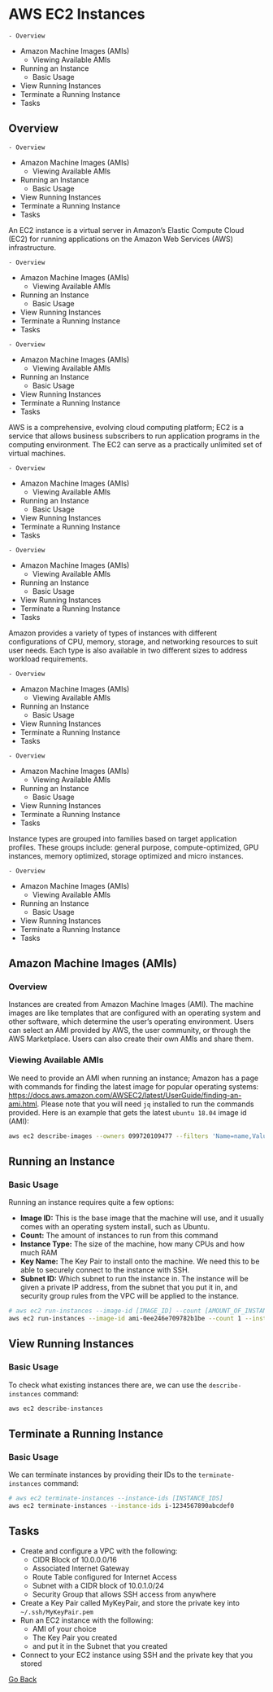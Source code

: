 # AWS EC2 Instances
<!--TOC_START-->
	- Overview
- Amazon Machine Images (AMIs)
	- Viewing Available AMIs
- Running an Instance
	- Basic Usage
- View Running Instances
- Terminate a Running Instance
- Tasks

<!--TOC_END-->
## Overview
<!--TOC_START-->
	- Overview
- Amazon Machine Images (AMIs)
	- Viewing Available AMIs
- Running an Instance
	- Basic Usage
- View Running Instances
- Terminate a Running Instance
- Tasks

<!--TOC_END-->
An EC2 instance is a virtual server in Amazon’s Elastic Compute Cloud (EC2) for running applications on the Amazon Web Services (AWS) infrastructure.
<!--TOC_START-->
	- Overview
- Amazon Machine Images (AMIs)
	- Viewing Available AMIs
- Running an Instance
	- Basic Usage
- View Running Instances
- Terminate a Running Instance
- Tasks

<!--TOC_END-->

<!--TOC_START-->
	- Overview
- Amazon Machine Images (AMIs)
	- Viewing Available AMIs
- Running an Instance
	- Basic Usage
- View Running Instances
- Terminate a Running Instance
- Tasks

<!--TOC_END-->
AWS is a comprehensive, evolving cloud computing platform; EC2 is a service that allows business subscribers to run application programs in the computing environment. The EC2 can serve as a practically unlimited set of virtual machines. 
<!--TOC_START-->
	- Overview
- Amazon Machine Images (AMIs)
	- Viewing Available AMIs
- Running an Instance
	- Basic Usage
- View Running Instances
- Terminate a Running Instance
- Tasks

<!--TOC_END-->

<!--TOC_START-->
	- Overview
- Amazon Machine Images (AMIs)
	- Viewing Available AMIs
- Running an Instance
	- Basic Usage
- View Running Instances
- Terminate a Running Instance
- Tasks

<!--TOC_END-->
Amazon provides a variety of types of instances with different configurations of CPU, memory, storage, and networking resources to suit user needs. Each type is also available in two different sizes to address workload requirements.
<!--TOC_START-->
	- Overview
- Amazon Machine Images (AMIs)
	- Viewing Available AMIs
- Running an Instance
	- Basic Usage
- View Running Instances
- Terminate a Running Instance
- Tasks

<!--TOC_END-->

<!--TOC_START-->
	- Overview
- Amazon Machine Images (AMIs)
	- Viewing Available AMIs
- Running an Instance
	- Basic Usage
- View Running Instances
- Terminate a Running Instance
- Tasks

<!--TOC_END-->
Instance types are grouped into families based on target application profiles. These groups include: general purpose, compute-optimized, GPU instances, memory optimized, storage optimized and micro instances.
<!--TOC_START-->
	- Overview
- Amazon Machine Images (AMIs)
	- Viewing Available AMIs
- Running an Instance
	- Basic Usage
- View Running Instances
- Terminate a Running Instance
- Tasks

<!--TOC_END-->

## Amazon Machine Images (AMIs)
### Overview
Instances are created from Amazon Machine Images (AMI).
The machine images are like templates that are configured with an operating system and other software, which determine the user’s operating environment.
Users can select an AMI provided by AWS, the user community, or through the AWS Marketplace.
Users can also create their own AMIs and share them.

### Viewing Available AMIs
We need to provide an AMI when running an instance; Amazon has a page with commands for finding the latest image for popular operating systems: https://docs.aws.amazon.com/AWSEC2/latest/UserGuide/finding-an-ami.html. Please note that you will need `jq` installed to run the commands provided.
Here is an example that gets the latest `ubuntu 18.04` image id (AMI):
```bash
aws ec2 describe-images --owners 099720109477 --filters 'Name=name,Values=ubuntu/images/hvm-ssd/ubuntu-bionic-18.04-amd64-server-????????' 'Name=state,Values=available' --output json | jq -r '.Images | sort_by(.CreationDate) | last(.[]).ImageId'
```

## Running an Instance
### Basic Usage
Running an instance requires quite a few options:
- **Image ID:**
    This is the base image that the machine will use, and it usually comes with an operating system install, such as Ubuntu.
- **Count:**
    The amount of instances to run from this command
- **Instance Type:**
    The size of the machine, how many CPUs and how much RAM
- **Key Name:**
    The Key Pair to install onto the machine. We need this to be able to securely connect to the instance with SSH.
- **Subnet ID:**
    Which subnet to run the instance in. The instance will be given a private IP address, from the subnet that you put it in, and security group rules from the VPC will be applied to the instance.
```bash
# aws ec2 run-instances --image-id [IMAGE_ID] --count [AMOUNT_OF_INSTANCES] --instance-type [MACHINE_SIZE] --key-name [KEY_PAIR_NAME] --subnet-id [SUBNET_ID]
aws ec2 run-instances --image-id ami-0ee246e709782b1be --count 1 --instance-type t2.micro --key-name MyKeyPair --subnet-id subnet-0b601356c0674d00d
```

## View Running Instances
### Basic Usage
To check what existing instances there are, we can use the `describe-instances` command:
```bash
aws ec2 describe-instances
```

## Terminate a Running Instance
### Basic Usage
We can terminate instances by providing their IDs to the `terminate-instances` command:
```bash
# aws ec2 terminate-instances --instance-ids [INSTANCE_IDS]
aws ec2 terminate-instances --instance-ids i-1234567890abcdef0
```

## Tasks
- Create and configure a VPC with the following:
    - CIDR Block of 10.0.0.0/16
    - Associated Internet Gateway
    - Route Table configured for Internet Access
    - Subnet with a CIDR block of 10.0.1.0/24
    - Security Group that allows SSH access from anywhere
- Create a Key Pair called MyKeyPair, and store the private key into `~/.ssh/MyKeyPair.pem`
- Run an EC2 instance with the following:
    - AMI of your choice
    - The Key Pair you created
    - and put it in the Subnet that you created
- Connect to your EC2 instance using SSH and the private key that you stored

[Go Back](../README.md#tasks)



